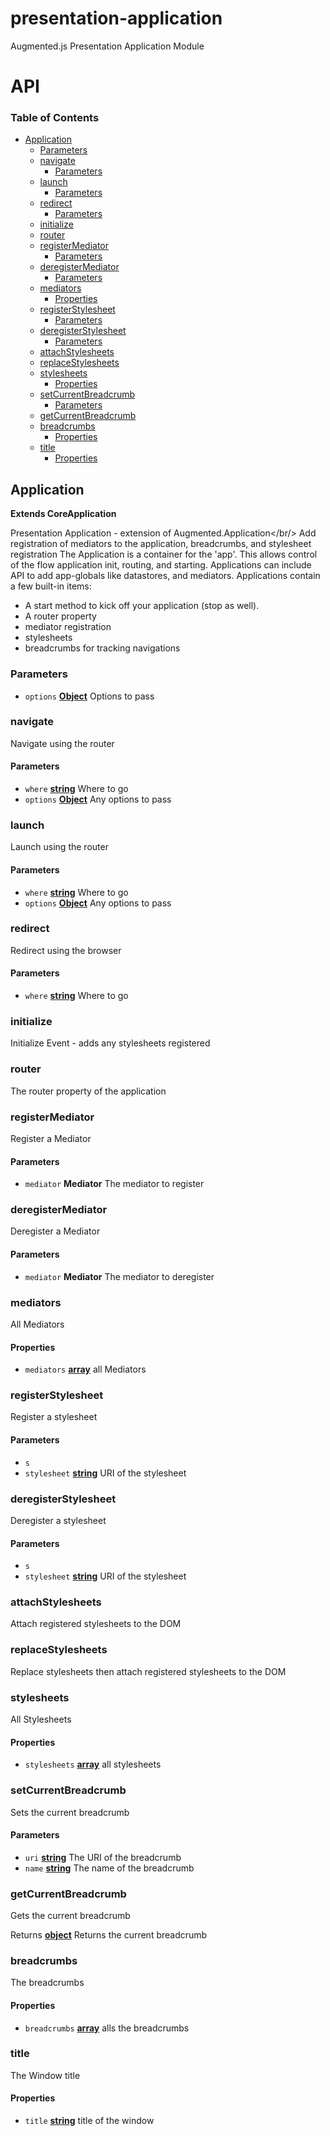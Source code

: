 # presentation-application

Augmented.js Presentation Application Module

# API

<!-- Generated by documentation.js. Update this documentation by updating the source code. -->

### Table of Contents

-   [Application](#application)
    -   [Parameters](#parameters)
    -   [navigate](#navigate)
        -   [Parameters](#parameters-1)
    -   [launch](#launch)
        -   [Parameters](#parameters-2)
    -   [redirect](#redirect)
        -   [Parameters](#parameters-3)
    -   [initialize](#initialize)
    -   [router](#router)
    -   [registerMediator](#registermediator)
        -   [Parameters](#parameters-4)
    -   [deregisterMediator](#deregistermediator)
        -   [Parameters](#parameters-5)
    -   [mediators](#mediators)
        -   [Properties](#properties)
    -   [registerStylesheet](#registerstylesheet)
        -   [Parameters](#parameters-6)
    -   [deregisterStylesheet](#deregisterstylesheet)
        -   [Parameters](#parameters-7)
    -   [attachStylesheets](#attachstylesheets)
    -   [replaceStylesheets](#replacestylesheets)
    -   [stylesheets](#stylesheets)
        -   [Properties](#properties-1)
    -   [setCurrentBreadcrumb](#setcurrentbreadcrumb)
        -   [Parameters](#parameters-8)
    -   [getCurrentBreadcrumb](#getcurrentbreadcrumb)
    -   [breadcrumbs](#breadcrumbs)
        -   [Properties](#properties-2)
    -   [title](#title)
        -   [Properties](#properties-3)

## Application

**Extends CoreApplication**

Presentation Application - extension of Augmented.Application&lt;/br/>
Add registration of mediators to the application, breadcrumbs, and stylesheet registration
The Application is a container for the 'app'. This allows control of the flow application init, routing, and starting.
Applications can include API to add app-globals like datastores, and mediators.
Applications contain a few built-in items:

<ul>
<li>A start method to kick off your application (stop as well).</li>
<li>A router property</li>
<li>mediator registration</li>
<li>stylesheets</li>
<li>breadcrumbs for tracking navigations</li>
</ul>

### Parameters

-   `options` **[Object](https://developer.mozilla.org/docs/Web/JavaScript/Reference/Global_Objects/Object)** Options to pass

### navigate

Navigate using the router

#### Parameters

-   `where` **[string](https://developer.mozilla.org/docs/Web/JavaScript/Reference/Global_Objects/String)** Where to go
-   `options` **[Object](https://developer.mozilla.org/docs/Web/JavaScript/Reference/Global_Objects/Object)** Any options to pass

### launch

Launch using the router

#### Parameters

-   `where` **[string](https://developer.mozilla.org/docs/Web/JavaScript/Reference/Global_Objects/String)** Where to go
-   `options` **[Object](https://developer.mozilla.org/docs/Web/JavaScript/Reference/Global_Objects/Object)** Any options to pass

### redirect

Redirect using the browser

#### Parameters

-   `where` **[string](https://developer.mozilla.org/docs/Web/JavaScript/Reference/Global_Objects/String)** Where to go

### initialize

Initialize Event - adds any stylesheets registered

### router

The router property of the application

### registerMediator

Register a Mediator

#### Parameters

-   `mediator` **Mediator** The mediator to register

### deregisterMediator

Deregister a Mediator

#### Parameters

-   `mediator` **Mediator** The mediator to deregister

### mediators

All Mediators

#### Properties

-   `mediators` **[array](https://developer.mozilla.org/docs/Web/JavaScript/Reference/Global_Objects/Array)** all Mediators

### registerStylesheet

Register a stylesheet

#### Parameters

-   `s`  
-   `stylesheet` **[string](https://developer.mozilla.org/docs/Web/JavaScript/Reference/Global_Objects/String)** URI of the stylesheet

### deregisterStylesheet

Deregister a stylesheet

#### Parameters

-   `s`  
-   `stylesheet` **[string](https://developer.mozilla.org/docs/Web/JavaScript/Reference/Global_Objects/String)** URI of the stylesheet

### attachStylesheets

Attach registered stylesheets to the DOM

### replaceStylesheets

Replace stylesheets then attach registered stylesheets to the DOM

### stylesheets

All Stylesheets

#### Properties

-   `stylesheets` **[array](https://developer.mozilla.org/docs/Web/JavaScript/Reference/Global_Objects/Array)** all stylesheets

### setCurrentBreadcrumb

Sets the current breadcrumb

#### Parameters

-   `uri` **[string](https://developer.mozilla.org/docs/Web/JavaScript/Reference/Global_Objects/String)** The URI of the breadcrumb
-   `name` **[string](https://developer.mozilla.org/docs/Web/JavaScript/Reference/Global_Objects/String)** The name of the breadcrumb

### getCurrentBreadcrumb

Gets the current breadcrumb

Returns **[object](https://developer.mozilla.org/docs/Web/JavaScript/Reference/Global_Objects/Object)** Returns the current breadcrumb

### breadcrumbs

The breadcrumbs

#### Properties

-   `breadcrumbs` **[array](https://developer.mozilla.org/docs/Web/JavaScript/Reference/Global_Objects/Array)** alls the breadcrumbs

### title

The Window title

#### Properties

-   `title` **[string](https://developer.mozilla.org/docs/Web/JavaScript/Reference/Global_Objects/String)** title of the window
